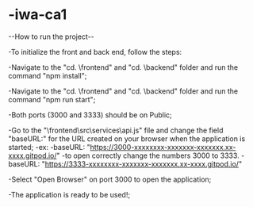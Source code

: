 # -iwa-ca1
--How to run the project--

-To initialize the front and back end, follow the steps:

-Navigate to the "cd. \frontend" and "cd. \backend" folder and run the command "npm install";

-Navigate to the "cd. \frontend" and "cd. \backend" folder and run the command "npm run start";

-Both ports (3000 and 3333) should be on Public;

-Go to the "\frontend\src\services\api.js" file and change the field "baseURL:" for the URL created on your browser when the application is started;
-ex:
-baseURL: "https://3000-xxxxxxxx-xxxxxxx-xxxxxxx.xx-xxxx.gitpod.io/"
-to open correctly change the numbers 3000 to 3333.
-baseURL: "https://3333-xxxxxxxx-xxxxxxx-xxxxxxx.xx-xxxx.gitpod.io/"

-Select "Open Browser" on port 3000 to open the application;

-The application is ready to be used!;
